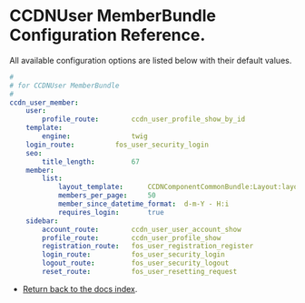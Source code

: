 CCDNUser MemberBundle Configuration Reference.
==============================================

All available configuration options are listed below with their default values.

``` yml
#
# for CCDNUser MemberBundle    
#
ccdn_user_member:
    user:
        profile_route:        ccdn_user_profile_show_by_id
    template:
        engine:               twig
    login_route:          fos_user_security_login
    seo:
        title_length:         67
    member:
        list:
            layout_template:      CCDNComponentCommonBundle:Layout:layout_body_right.html.twig
            members_per_page:     50
            member_since_datetime_format:  d-m-Y - H:i
            requires_login:       true
    sidebar:
        account_route:        ccdn_user_user_account_show
        profile_route:        ccdn_user_profile_show
        registration_route:   fos_user_registration_register
        login_route:          fos_user_security_login
        logout_route:         fos_user_security_logout
        reset_route:          fos_user_resetting_request

```

- [Return back to the docs index](index.md).
